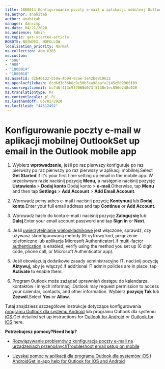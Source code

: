 ```yaml
---
title: 1800014 Konfigurowanie poczty e-mail w aplikacji mobilnej Outlook
ms.author: anahitab
author: anahitab
manager: dansimp
ms.date: 04/21/2020
ms.audience: Admin
ms.topic: get-started-article
ROBOTS: NOINDEX, NOFOLLOW
localization_priority: Normal
ms.collection: Adm_O365
ms.custom:
- "598"
- "900"
- "1800014"
- "1800018"
ms.assetid: d2b46122-b59a-4b94-9cae-5e42be819022
ms.openlocfilehash: 6cd6d3c36b8c9c50b5ea98aafa2145c502960f89
ms.sourcegitcommit: bc7d6f4f3c9f7060d073f5130e1ec856e248d020
ms.translationtype: MT
ms.contentlocale: pl-PL
ms.lasthandoff: 06/02/2020
ms.locfileid: "44512492"
---
```

# <a name="set-up-email-in-the-outlook-mobile-app"></a><span data-ttu-id="f4e76-102">Konfigurowanie poczty e-mail w aplikacji mobilnej Outlook</span><span class="sxs-lookup"><span data-stu-id="f4e76-102">Set up email in the Outlook mobile app</span></span>

1. <span data-ttu-id="f4e76-103">Wybierz **wprowadzenie,** jeśli po raz pierwszy konfiguruje po raz pierwszy po raz pierwszy po raz pierwszy w aplikacji mobilnej.</span><span class="sxs-lookup"><span data-stu-id="f4e76-103">Select **Get Started** if it's your first time setting up email in the mobile app.</span></span> <span data-ttu-id="f4e76-104">W przeciwnym razie naciśnij pozycję **Menu,** a następnie naciśnij pozycję **Ustawienia** \> **Dodaj konto** Dodaj konto \> **e-mail**.</span><span class="sxs-lookup"><span data-stu-id="f4e76-104">Otherwise, tap **Menu** and then tap **Settings** \> **Add Account** \> **Add Email Account**.</span></span>

2. <span data-ttu-id="f4e76-105">Wprowadź pełny adres e-mail i naciśnij pozycję **Kontynuuj** lub **Dodaj konto**.</span><span class="sxs-lookup"><span data-stu-id="f4e76-105">Enter your full email address and tap **Continue** or **Add Account**.</span></span>

3. <span data-ttu-id="f4e76-106">Wprowadź hasło do konta e-mail i naciśnij pozycję **Zaloguj się** lub **Dalej**.</span><span class="sxs-lookup"><span data-stu-id="f4e76-106">Enter your email account password and tap **Sign In** or **Next**.</span></span>

4. <span data-ttu-id="f4e76-107">Jeśli [uwierzytelnianie wieloskładnikowe](https://docs.microsoft.com/microsoft-365/admin/security-and-compliance/set-up-multi-factor-authentication) jest włączone, sprawdź, czy używasz skonfigurowaną metody (6-cyfrowy kod, połączenie telefoniczne lub aplikacja Microsoft Authenticator).</span><span class="sxs-lookup"><span data-stu-id="f4e76-107">If [multi-factor authentication](https://docs.microsoft.com/microsoft-365/admin/security-and-compliance/set-up-multi-factor-authentication) is enabled, verify using the method you set up (6 digit code, phone call, or Microsoft Authenticator app).</span></span>

5. <span data-ttu-id="f4e76-108">Jeśli obowiązują dodatkowe zasady administracyjne IT, naciśnij pozycję **Aktywuj,** aby je włączyć.</span><span class="sxs-lookup"><span data-stu-id="f4e76-108">If additional IT admin policies are in place, tap **Activate** to enable them.</span></span>

6. <span data-ttu-id="f4e76-109">Program Outlook może zażądać uprawnień dostępu do kalendarza, kontaktów i innych informacji.</span><span class="sxs-lookup"><span data-stu-id="f4e76-109">Outlook may request permission to access your calendar, contacts, and other information.</span></span> <span data-ttu-id="f4e76-110">Wybierz **pozycję Tak** lub **Zezwól**.</span><span class="sxs-lookup"><span data-stu-id="f4e76-110">Select **Yes** or **Allow**.</span></span>

<span data-ttu-id="f4e76-111">Tutaj znajdziesz szczegółowe instrukcje dotyczące konfigurowania [programu Outlook dla systemu Android](https://support.office.com/article/886db551-8dfa-4fd5-b835-f8e532091872.aspx) lub programu Outlook dla systemu [iOS.](https://support.office.com/article/b2de2161-cc1d-49ef-9ef9-81acd1c8e234.aspx)</span><span class="sxs-lookup"><span data-stu-id="f4e76-111">Get detailed set up instructions for [Outlook for Android](https://support.office.com/article/886db551-8dfa-4fd5-b835-f8e532091872.aspx) or [Outlook for iOS](https://support.office.com/article/b2de2161-cc1d-49ef-9ef9-81acd1c8e234.aspx) here.</span></span>
  
 <span data-ttu-id="f4e76-112">**Potrzebujesz pomocy?**</span><span class="sxs-lookup"><span data-stu-id="f4e76-112">**Need help?**</span></span>
  
- [<span data-ttu-id="f4e76-113">Rozwiązywanie problemów z konfiguracją poczty e-mail na urządzeniach przenośnych</span><span class="sxs-lookup"><span data-stu-id="f4e76-113">Troubleshoot email setup on mobile</span></span>](https://support.office.com/article/a264ef01-9c88-48fb-9285-7017e4f31f02.aspx)

- [<span data-ttu-id="f4e76-114">Uzyskaj pomoc w aplikacji dla programu Outlook dla systemów iOS i Android</span><span class="sxs-lookup"><span data-stu-id="f4e76-114">Get in-app help for Outlook for iOS and Android</span></span>](https://support.office.com/article/218a22d1-9fa5-4889-b689-de1c63493243.aspx#ID0EAABAAA=Contact_Support)
